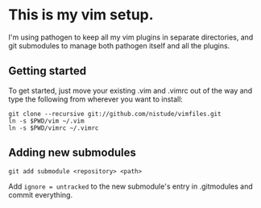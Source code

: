 # This is my vim setup.

I'm using pathogen to keep all my vim plugins in separate directories,
and git submodules to manage both pathogen itself and all the plugins.

## Getting started

To get started, just move your existing .vim and .vimrc out of the way and
type the following from wherever you want to install:

    git clone --recursive git://github.com/nistude/vimfiles.git
    ln -s $PWD/vim ~/.vim
    ln -s $PWD/vimrc ~/.vimrc

## Adding new submodules

    git add submodule <repository> <path>

Add `ignore = untracked` to the new submodule's entry in .gitmodules and
commit everything.
